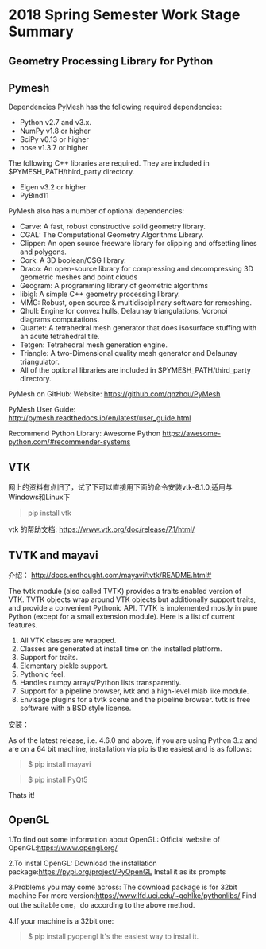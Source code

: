 # 2018 Spring Semester Work Stage Summary

## Geometry Processing Library for Python

## Pymesh

Dependencies
PyMesh has the following required dependencies:

- Python v2.7 and v3.x.
- NumPy v1.8 or higher
- SciPy v0.13 or higher
- nose v1.3.7 or higher

The following C++ libraries are required. They are included in $PYMESH_PATH/third_party directory.

- Eigen v3.2 or higher
- PyBind11

PyMesh also has a number of optional dependencies:

- Carve: A fast, robust constructive solid geometry library.
- CGAL: The Computational Geometry Algorithms Library.
- Clipper: An open source freeware library for clipping and offsetting lines and polygons.
- Cork: A 3D boolean/CSG library.
- Draco: An open-source library for compressing and decompressing 3D geometric meshes and point clouds
- Geogram: A programming library of geometric algorithms
- libigl: A simple C++ geometry processing library.
- MMG: Robust, open source & multidisciplinary software for remeshing.
- Qhull: Engine for convex hulls, Delaunay triangulations, Voronoi diagrams computations.
- Quartet: A tetrahedral mesh generator that does isosurface stuffing with an acute tetrahedral tile.
- Tetgen: Tetrahedral mesh generation engine.
- Triangle: A two-Dimensional quality mesh generator and Delaunay triangulator.
- All of the optional libraries are included in $PYMESH_PATH/third_party directory.

PyMesh on GitHub: Website: https://github.com/qnzhou/PyMesh

PyMesh User Guide: http://pymesh.readthedocs.io/en/latest/user_guide.html

Recommend Python Library: Awesome Python https://awesome-python.com/#recommender-systems

## VTK

网上的资料有点旧了，试了下可以直接用下面的命令安装vtk-8.1.0,适用与Windows和Linux下

> pip install vtk

vtk 的帮助文档: https://www.vtk.org/doc/release/7.1/html/

## TVTK and mayavi 

介绍： http://docs.enthought.com/mayavi/tvtk/README.html#

The tvtk module (also called TVTK) provides a traits enabled version of VTK. TVTK objects wrap around VTK objects but additionally support traits, and provide a convenient Pythonic API. TVTK is implemented mostly in pure Python (except for a small extension module). Here is a list of current features.

1. All VTK classes are wrapped.
2. Classes are generated at install time on the installed platform.
3. Support for traits.
4. Elementary pickle support.
5. Pythonic feel.
6. Handles numpy arrays/Python lists transparently.
7. Support for a pipeline browser, ivtk and a high-level mlab like module.
8. Envisage plugins for a tvtk scene and the pipeline browser.
tvtk is free software with a BSD style license.

安装：

As of the latest release, i.e. 4.6.0 and above, if you are using Python 3.x and are on a 64 bit machine, installation via pip is the easiest and is as follows:

> $ pip install mayavi

> $ pip install PyQt5

Thats it!

## OpenGL

1.To find out some information about OpenGL:
Official website of OpenGL:https://www.opengl.org/

2.To instal OpenGL:
Download the installation package:https://pypi.org/project/PyOpenGL
Instal it as its prompts

3.Problems you may come across:
The download package is for 32bit machine
For more version:https://www.lfd.uci.edu/~gohlke/pythonlibs/
Find out the suitable one，do according to the above method.

4.If your machine is a 32bit one:
> $ pip install pyopengl 
It's the easiest way to instal it.
